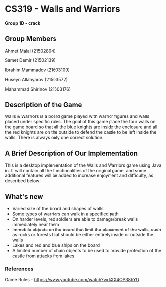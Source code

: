 # CS319 - Walls and Warriors
#### Group 1D - crack
## Group Members
Ahmet Malal (21502894)

Samet Demir (21502139)

Ibrahim Mammadov (21603109)

Huseyn Allahyarov (21503572)

Mahammad Shirinov (21603176)

## Description of the Game
Walls & Warriors is a board game played with warrior figures and walls placed under specific rules. The goal of this game place the four walls on the game board so that all the blue knights are inside the enclosure and all the red knights are on the outside to defend the castle to be left inside the walls. There is always only one correct solution.

## A Brief Description of Our Implementation
This is a desktop implementation of the Walls and Warriors game using Java in. It will contain all the functionalities of the original game, and some additional features will be added to increase enjoyment and difficulty, as described below:

## What's new
* Varied size of the board and shapes of walls
* Some types of warriors can walk in a specified path
* On harder levels, red soldiers are able to damage/break walls immediately near them
* Immobile objects on the board that limit the placement of the walls, such as rocks or forests that should be either entirely inside or outside the walls
* Lakes and red and blue ships on the board
* A limited number of chain objects to be used to provide protection of the castle from attacks from lakes

### References
Game Rules - https://www.youtube.com/watch?v=kXX4OP38hYU
